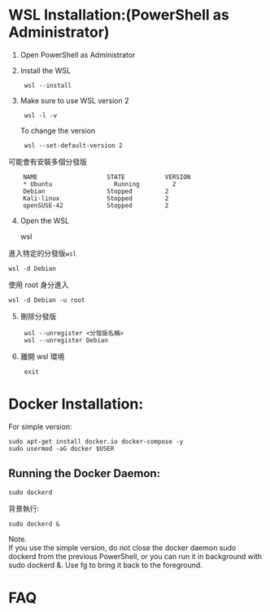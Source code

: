 # WSL Installation:(PowerShell as Administrator)  

1. Open PowerShell as Administrator
2. Install the WSL

		wsl --install

3. Make sure to use WSL version 2

		wsl -l -v

	To change the version

		wsl --set-default-version 2

可能會有安裝多個分發版

		NAME                   STATE           VERSION
		* Ubuntu                 Running         2
		Debian                 Stopped         2
		Kali-linux             Stopped         2
		openSUSE-42            Stopped         2


4. Open the WSL

	wsl

進入特定的分發版`wsl`  

	wsl -d Debian

使用 root 身分進入  

	wsl -d Debian -u root

5. 刪除分發版  

		wsl --unregister <分發版名稱>   
		wsl --unregister Debian  


6. 離開 wsl 環境  

		exit  

# Docker Installation:  

For simple version:

	sudo apt-get install docker.io docker-compose -y
	sudo usermod -aG docker $USER

## Running the Docker Daemon:  

	sudo dockerd

背景執行:  

	sudo dockerd &

Note.  
If you use the simple version, do not close the docker daemon sudo dockerd from the previous PowerShell, or you can run it in background with sudo dockerd &. Use fg to bring it back to the foreground.  

# FAQ  
